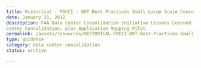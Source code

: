 ```yaml
---
title: Historical - FDCCI - DOT Best Practices Small Large Scale Consolidation
date: January 31, 2012
description: FAA Data Center Consolidation Initiative Lessons Learned - Large and Small Scale Data
Center Consolidation, plus Application Mapping Pilot.
permalink: /assets/resources/HISTORICAL-FDCCI-DOT-Best-Practices-Small-Large-Scale-Consolidation-v1.pdf
type: guidance
category: data center consolidation
status: archive

---
```

